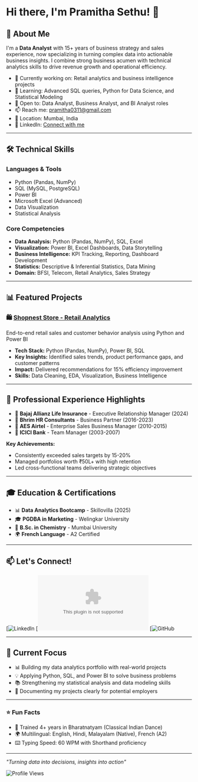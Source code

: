 # Hi there, I'm Pramitha Sethu! 👋

## 🚀 About Me

I'm a **Data Analyst** with 15+ years of business strategy and sales experience, now specializing in turning complex data into actionable business insights. I combine strong business acumen with technical analytics skills to drive revenue growth and operational efficiency.

- 🔭 Currently working on: Retail analytics and business intelligence projects
- 🌱 Learning: Advanced SQL queries, Python for Data Science, and Statistical Modeling
- 💼 Open to: Data Analyst, Business Analyst, and BI Analyst roles
- 📫 Reach me: pramitha0311@gmail.com
- 📍 Location: Mumbai, India
- 🔗 LinkedIn: [Connect with me](https://linkedin.com/in/pramitha-sethu-386463248/)

---

## 🛠️ Technical Skills

### Languages & Tools
- Python (Pandas, NumPy)
- SQL (MySQL, PostgreSQL)
- Power BI
- Microsoft Excel (Advanced)
- Data Visualization
- Statistical Analysis

### Core Competencies
- **Data Analysis:** Python (Pandas, NumPy), SQL, Excel
- **Visualization:** Power BI, Excel Dashboards, Data Storytelling
- **Business Intelligence:** KPI Tracking, Reporting, Dashboard Development
- **Statistics:** Descriptive & Inferential Statistics, Data Mining
- **Domain:** BFSI, Telecom, Retail Analytics, Sales Strategy

---

## 📊 Featured Projects

### 🛍️ [Shopnest Store - Retail Analytics](https://github.com/pramitha-sethu/shopnest-analytics)
End-to-end retail sales and customer behavior analysis using Python and Power BI
- **Tech Stack:** Python (Pandas, NumPy), Power BI, SQL
- **Key Insights:** Identified sales trends, product performance gaps, and customer patterns
- **Impact:** Delivered recommendations for 15% efficiency improvement
- **Skills:** Data Cleaning, EDA, Visualization, Business Intelligence

---

## 💼 Professional Experience Highlights

- 🏦 **Bajaj Allianz Life Insurance** - Executive Relationship Manager (2024)
- 🤝 **Bhrim HR Consultants** - Business Partner (2016-2023)
- 📱 **AES Airtel** - Enterprise Sales Business Manager (2010-2015)
- 🏦 **ICICI Bank** - Team Manager (2003-2007)

**Key Achievements:**
- Consistently exceeded sales targets by 15-20%
- Managed portfolios worth ₹50L+ with high retention
- Led cross-functional teams delivering strategic objectives

---

## 🎓 Education & Certifications

- 📊 **Data Analytics Bootcamp** - Skillovilla (2025)
- 🎓 **PGDBA in Marketing** - Welingkar University
- 🔬 **B.Sc. in Chemistry** - Mumbai University
- 🌍 **French Language** - A2 Certified

---

## 📫 Let's Connect!

[![LinkedIn](https://linkedin.com/in/pramitha-sethu-386463248/)
[![Email](mailto:pramitha0311@gmail.com)
[![GitHub](https://github.com/pramitha09/Pramitha_Sethu)

---
## 🎯 Current Focus

- 📊 Building my data analytics portfolio with real-world projects
- 💡 Applying Python, SQL, and Power BI to solve business problems
- 📚 Strengthening my statistical analysis and data modeling skills
- 📝 Documenting my projects clearly for potential employers

---

### ⭐ Fun Facts

- 💃 Trained 4+ years in Bharatnatyam (Classical Indian Dance)
- 🌍 Multilingual: English, Hindi, Malayalam (Native), French (A2)
- ⌨️ Typing Speed: 60 WPM with Shorthand proficiency

---

*"Turning data into decisions, insights into action"*

![Profile Views](https://komarev.com/ghpvc/?username=pramitha-sethu&color=blueviolet)
